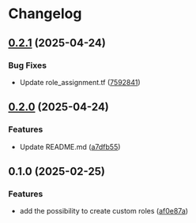 # Changelog

## [0.2.1](https://github.com/prefapp/tfm/compare/azure-customrole-v0.2.0...azure-customrole-v0.2.1) (2025-04-24)


### Bug Fixes

* Update role_assignment.tf ([7592841](https://github.com/prefapp/tfm/commit/75928419415d74de12d2d38a602df7aa703c860e))

## [0.2.0](https://github.com/prefapp/tfm/compare/azure-customrole-v0.1.0...azure-customrole-v0.2.0) (2025-04-24)


### Features

* Update README.md ([a7dfb55](https://github.com/prefapp/tfm/commit/a7dfb55b83447cf3ef08d168ab756e791f322e7a))

## 0.1.0 (2025-02-25)


### Features

* add the possibility to create custom roles ([af0e87a](https://github.com/prefapp/tfm/commit/af0e87a54f1a23dfaa1b1c78064d865a777574e0))

